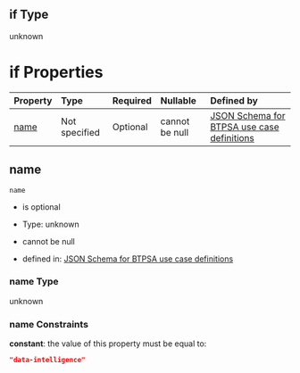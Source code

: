 ## if Type

unknown

# if Properties

| Property      | Type          | Required | Nullable       | Defined by                                                                                                                                                                                                        |
| :------------ | :------------ | :------- | :------------- | :---------------------------------------------------------------------------------------------------------------------------------------------------------------------------------------------------------------- |
| [name](#name) | Not specified | Optional | cannot be null | [JSON Schema for BTPSA use case definitions](btpsa-usecase-properties-services-items-allof-1-then-allof-30-if-properties-name.md "undefined#/properties/services/items/allOf/1/then/allOf/30/if/properties/name") |

## name



`name`

*   is optional

*   Type: unknown

*   cannot be null

*   defined in: [JSON Schema for BTPSA use case definitions](btpsa-usecase-properties-services-items-allof-1-then-allof-30-if-properties-name.md "undefined#/properties/services/items/allOf/1/then/allOf/30/if/properties/name")

### name Type

unknown

### name Constraints

**constant**: the value of this property must be equal to:

```json
"data-intelligence"
```
